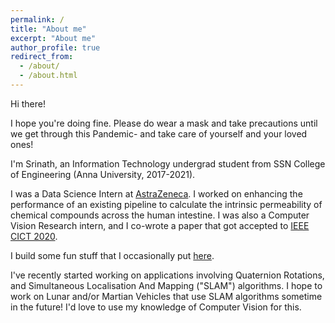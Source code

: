 ```yaml
---
permalink: /
title: "About me"
excerpt: "About me"
author_profile: true
redirect_from: 
  - /about/
  - /about.html
---
```


Hi there!

I hope you're doing fine. Please do wear a mask and take precautions until we get through this Pandemic- and take care of yourself and your loved ones!

I'm Srinath, an Information Technology undergrad student from SSN College of Engineering (Anna University, 2017-2021).

I was a Data Science Intern at [AstraZeneca](https://www.linkedin.com/company/astrazeneca/). I worked on enhancing the performance of an existing pipeline to calculate the intrinsic permeability of chemical compounds across the human intestine. I was also a Computer Vision Research intern, and I co-wrote a paper that got accepted to [IEEE CICT 2020](http://www.cict2020.iiitdm.ac.in/). 

I build some fun stuff that I occasionally put [here](https://srinathvrao.github.io/year-archive/).

I've recently started working on applications involving Quaternion Rotations, and Simultaneous Localisation And Mapping ("SLAM") algorithms. I hope to work on Lunar and/or Martian Vehicles that use SLAM algorithms sometime in the future! I'd love to use my knowledge of Computer Vision for this.
